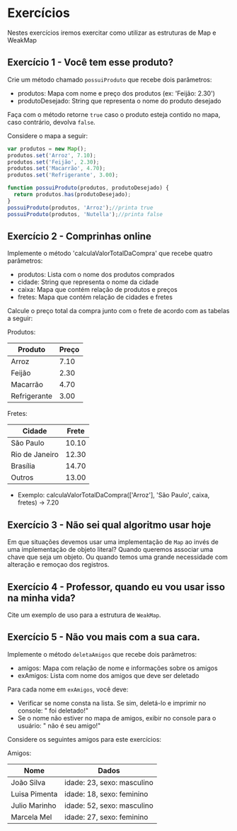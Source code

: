 # Exercícios

Nestes exercícios iremos exercitar como utilizar as estruturas de Map e WeakMap

## Exercício 1 - Você tem esse produto?
Crie um método chamado `possuiProduto` que recebe dois parâmetros:
- produtos: Mapa com nome e preço dos produtos (ex: 'Feijão: 2.30')
- produtoDesejado: String que representa o nome do produto desejado

Faça com o método retorne `true` caso o produto esteja contido no mapa, caso contrário, devolva `false`.

Considere o mapa a seguir:
``` javascript
var produtos = new Map();
produtos.set('Arroz', 7.10);
produtos.set('Feijão', 2.30);
produtos.set('Macarrão', 4.70);
produtos.set('Refrigerante', 3.00);

function possuiProduto(produtos, produtoDesejado) {
  return produtos.has(produtoDesejado);
}
possuiProduto(produtos, 'Arroz');//printa true
possuiProduto(produtos, 'Nutella');//printa false
```

## Exercício 2 - Comprinhas online
Implemente o método 'calculaValorTotalDaCompra' que recebe quatro parâmetros:
- produtos: Lista com o nome dos produtos comprados
- cidade: String que representa o nome da cidade
- caixa: Mapa que contém relação de produtos e preços
- fretes: Mapa que contém relação de cidades e fretes

Calcule o preço total da compra junto com o frete de acordo com as tabelas a seguir:

Produtos:

|Produto|Preço|
|----|----|
|Arroz|7.10|
|Feijão|2.30|
|Macarrão|4.70|
|Refrigerante|3.00|

Fretes:

|Cidade|Frete|
|----|----|
|São Paulo|10.10|
|Rio de Janeiro|12.30|
|Brasília|14.70|
|Outros|13.00|

* Exemplo: calculaValorTotalDaCompra(['Arroz'], 'São Paulo', caixa, fretes) → 7.20

## Exercício 3 - Não sei qual algoritmo usar hoje
Em que situações devemos usar uma implementação de `Map` ao invés de uma implementação de objeto literal?
Quando queremos associar uma chave que seja um objeto. Ou quando temos uma grande necessidade com alteração e remoçao dos registros.

## Exercício 4 - Professor, quando eu vou usar isso na minha vida?
Cite um exemplo de uso para a estrutura de `WeakMap`.

## Exercício 5 - Não vou mais com a sua cara.
Implemente o método `deletaAmigos` que recebe dois parâmetros:
- amigos: Mapa com relação de nome e informações sobre os amigos
- exAmigos: Lista com nome dos amigos que deve ser deletado

Para cada nome em `exAmigos`, você deve:
- Verificar se nome consta na lista. Se sim, deletá-lo e imprimir no console: "<nome> foi deletado!"
- Se o nome não estiver no mapa de amigos, exibir no console para o usuário: "<nome> não é seu amigo!"

Considere os seguintes amigos para este exercícios:

Amigos:

|Nome|Dados|
|----|----|
|João Silva|idade: 23, sexo: masculino|
|Luisa Pimenta|idade: 18, sexo: feminino|
|Julio Marinho|idade: 52, sexo: masculino|
|Marcela Mel|idade: 27, sexo: feminino|
